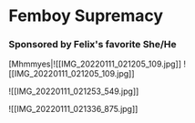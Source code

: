 # Femboy Supremacy
### Sponsored by Felix's favorite She/He

[Mhmmyes|![[IMG_20220111_021205_109.jpg]]
![[IMG_20220111_021205_109.jpg]]

![[IMG_20220111_021253_549.jpg]]

![[IMG_20220111_021336_875.jpg]]